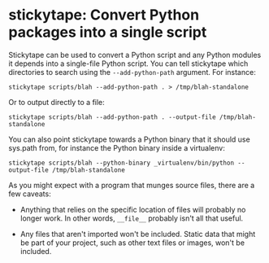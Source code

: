 # stickytape: Convert Python packages into a single script

Stickytape can be used to convert a Python script and any Python modules it
depends into a single-file Python script. You can tell stickytape which
directories to search using the `--add-python-path` argument. For instance:

```stickytape scripts/blah --add-python-path . > /tmp/blah-standalone```

Or to output directly to a file:

```stickytape scripts/blah --add-python-path . --output-file /tmp/blah-standalone```

You can also point stickytape towards a Python binary that it should use sys.path
from, for instance the Python binary inside a virtualenv:

```stickytape scripts/blah --python-binary _virtualenv/bin/python --output-file /tmp/blah-standalone```

As you might expect with a program that munges source files, there are a few
caveats:
  
* Anything that relies on the specific location of files will probably no longer work. In
  other words, `__file__` probably isn't all that useful.
  
* Any files that aren't imported won't be included. Static data that might be
  part of your project, such as other text files or images, won't be included.
